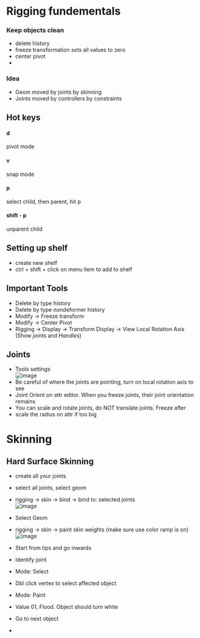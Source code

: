 # Rigging fundementals   
### Keep objects clean   
- delete history   
- freeze transformation *sets* all values to zero   
- center pivot
- 
### Idea
- Geom moved by joints by skinning
- Joints moved by controllers by constraints

## Hot keys   
#### d   
pivot mode
#### v
snap mode
#### p
select child, then parent, hit p
#### shift - p
unparent child

## Setting up shelf   
- create new shelf   
- ctrl + shift + click on menu item to add to shelf   

## Important Tools   
- Delete by type history   
- Delete by type nondeformer history   
- Modify -> Freeze transform   
- Modify -> Center Pivot   
- Rigging -> Display -> Transform Display -> View Local Rotation Axis (Show *joints* and *Handles*)   

## Joints
- Tools settings   
![image](https://github.com/user-attachments/assets/005e2c11-bd6d-49eb-917b-bc54feaae7ad)
- Be careful of where the joints are pointing, turn on local rotation axis to see   
- Joint Orient on attr editor. When you freeze joints, their joint orientation remains   
- You can scale and rotate joints, do NOT translate joints. Freeze after   
- scale the radius on attr if too big   

# Skinning
## Hard Surface Skinning
- create all your joints   
- select all joints, select geom   
- rigging -> skin -> bind -> bind to: selected joints    
![image](https://github.com/user-attachments/assets/17daeedc-3b2d-4d19-b562-3450f6bcda2e)

- Select Geom
- rigging -> skin -> paint skin weights (make sure use color ramp is on)
![image](https://github.com/user-attachments/assets/11c9040f-fdcf-4068-a715-28fd603f707e)

- Start from tips and go inwards
- Identify joint
- Mode: Select
- Dbl click vertex to select affected object
- Mode: Paint
- Value 01, Flood. Object should turn white
- Go to next object

- 
